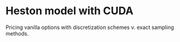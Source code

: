 # Heston model with CUDA

Pricing vanilla options with discretization schemes v. exact sampling methods.